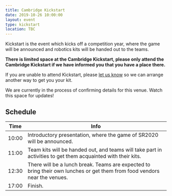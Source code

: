 ```yaml
---
title: Cambridge Kickstart
date: 2019-10-26 10:00:00
layout: event
type: kickstart
location: TBC
---
```


Kickstart is the event which kicks off a competition year, where the game will
be announced and robotics kits will be handed out to the teams.

**There is limited space at the Cambridge Kickstart, please only attend the Cambridge
Kickstart if we have informed you that you have a place there.**

If you are unable to attend Kickstart, please [let us know][teams-contact] so we
can arrange another way to get you your kit.

We are currently in the process of confirming details for this venue. Watch this
space for updates!

## Schedule

| Time  | Info |
|-------|------|
| 10:00 | Introductory presentation, where the game of SR2020 will be announced. |
| 11:00 | Team kits will be handed out, and teams will take part in activities to get them acquainted with their kits. |
| 12:30 | There will be a lunch break. Teams are expected to bring their own lunches or get them from food vendors near the venues. |
| 17:00 | Finish. |

[teams-contact]: mailto:teams@studentrobotics.org
